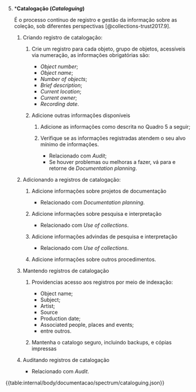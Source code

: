 5.  \***Catalogação (_Cataloguing_)**

    É o processo contínuo de registro e gestão da informação sobre as coleção, sob diferentes perspectivas [@collections-trust2017.9].

    1.  Criando registro de catalogação:

        1.  Crie um registro para cada objeto, grupo de objetos, acessíveis via numeração, as informações obrigatórias são:

            - _Object number_;
            - _Object name_;
            - _Number of objects_;
            - _Brief description_;
            - _Current location_;
            - _Current owner_;
            - _Recording date_.

        2.  Adicione outras informações disponíveis

            1.  Adicione as informações como descrita no Quadro 5 a seguir;

            2.  Verifique se as informações registradas atendem o seu alvo mínimo de informações.
                - Relacionado com _Audit_;
                - Se houver problemas ou melhoras a fazer, vá para e retorne de _Documentation planning_.

    2.  Adicionando a registros de catalogação:

        1.  Adicione informações sobre projetos de documentação

            - Relacionado com _Documentation planning_.

        2.  Adicione informações sobre pesquisa e interpretação

            - Relacionado com _Use of collections_.

        3.  Adicione informações advindas de pesquisa e interpretação

            - Relacionado com _Use of collections_.

        4.  Adicione informações sobre outros procedimentos.

    3.  Mantendo registros de catalogação

        1.  Providencias acesso aos registros por meio de indexação:

            - Object name;
            - Subject;
            - Artist;
            - Source
            - Production date;
            - Associated people, places and events;
            - entre outros.

        2.  Mantenha o catalogo seguro, incluindo backups, e cópias impressas

    4.  Auditando registros de catalogação

        - Relacionado com _Audit_.

{{table:internal/body/documentacao/spectrum/cataloguing.json}}
